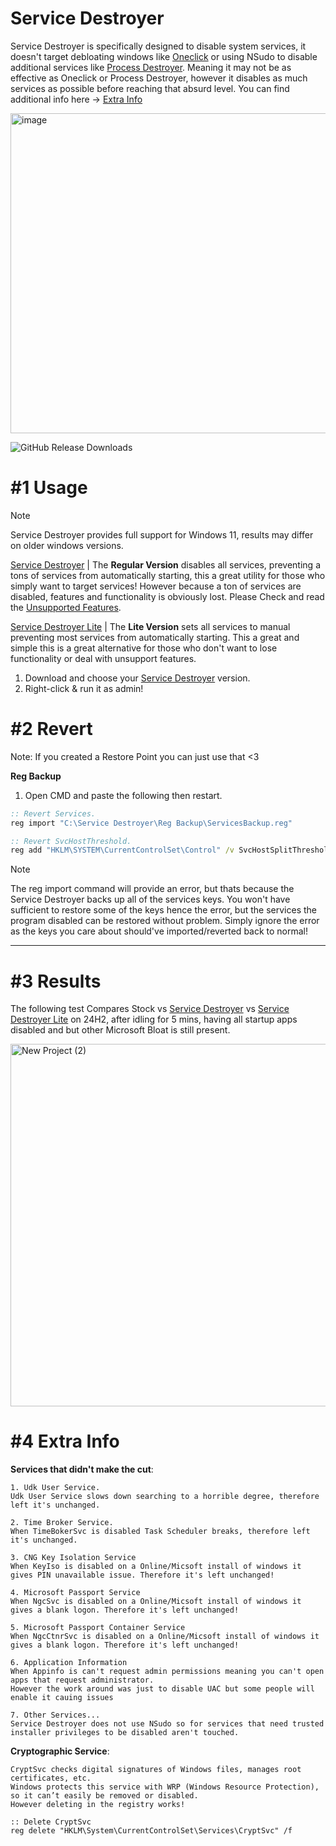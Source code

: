 # Service Destroyer
Service Destroyer is specifically designed to disable system services, it doesn't target debloating windows like [Oneclick](https://github.com/QuakedK/Oneclick) or using NSudo to disable additional services like [Process Destroyer](https://github.com/QuakedK/Process-Destroyer). Meaning it may not be as effective as Oneclick or Process Destroyer, however it disables as much services as possible before reaching that absurd level. You can find additional info here -> [Extra Info](https://github.com/QuakedK/Service-Destroyer/edit/main/README.md#4-extra-info)

<img width="978" height="512" alt="image" src="https://github.com/user-attachments/assets/ee9670e8-1d80-4210-9b44-aa7b5c441c31" />

![GitHub Release Downloads](https://img.shields.io/github/downloads/QuakedK/Service-Destroyer/total)

# #1 Usage
> [!NOTE]
> Service Destroyer provides full support for Windows 11, results may differ on older windows versions.

[Service Destroyer](https://github.com/QuakedK/Service-Destroyer/releases/download/ServiceDisabler/Service-Destroyer-V1.3.bat) | 
The **Regular Version** disables all services, preventing a tons of services from automatically starting, this a great utility for those who simply want to target services! However because a ton of services are disabled, features and functionality is obviously lost. Please Check and read the [Unsupported Features](https://github.com/QuakedK/Service-Destroyer/blob/main/Unsupported%20Features.md).

[Service Destroyer Lite](https://github.com/QuakedK/Service-Destroyer/releases/download/ServiceDisabler/Service-Destroyer-Lite-V1.3.bat) |
The **Lite Version** sets all services to manual preventing most services from automatically starting. This a great and simple this is a great alternative for those who don't want to lose functionality or deal with unsupport features.

1. Download and choose your [Service Destroyer](https://github.com/QuakedK/Service-Destroyer/releases/tag/ServiceDisabler) version.
2. Right-click & run it as admin!

# #2 Revert
Note: If you created a Restore Point you can just use that <3

**Reg Backup**
1. Open CMD and paste the following then restart.
```bat
:: Revert Services.
reg import "C:\Service Destroyer\Reg Backup\ServicesBackup.reg"

:: Revert SvcHostThreshold.
reg add "HKLM\SYSTEM\CurrentControlSet\Control" /v SvcHostSplitThresholdInKB /t REG_DWORD /d 3670016 /f
```
> [!NOTE]
> The reg import command will provide an error, but thats because the Service Destroyer backs up all of the services keys.
> You won't have sufficient to restore some of the keys hence the error, but the services the program disabled can be restored without problem.
> Simply ignore the error as the keys you care about should've imported/reverted back to normal!

---

# #3 Results
The following test Compares Stock vs [Service Destroyer](https://github.com/QuakedK/Service-Destroyer/releases/download/WindowsServiceDisabler/Service-Destroyer-V1.1.bat) vs [Service Destroyer Lite](https://github.com/QuakedK/Service-Destroyer/releases/download/WindowsServiceDisabler/Service-Destroyer-Lite-V1.1.bat) on 24H2, after idling for 5 mins, having all startup apps disabled and but other Microsoft Bloat is still present.

<img width="2290" height="580" alt="New Project (2)" src="https://github.com/user-attachments/assets/f8cdf2cf-c087-4d95-a2d8-2cd124b3180f" />

# #4 Extra Info

**Services that didn't make the cut**:
```
1. Udk User Service.
Udk User Service slows down searching to a horrible degree, therefore left it's unchanged.

2. Time Broker Service.
When TimeBokerSvc is disabled Task Scheduler breaks, therefore left it's unchanged.

3. CNG Key Isolation Service
When KeyIso is disabled on a Online/Micsoft install of windows it gives PIN unavailable issue. Therefore it's left unchanged!

4. Microsoft Passport Service
When NgcSvc is disabled on a Online/Micsoft install of windows it gives a blank logon. Therefore it's left unchanged!

5. Microsoft Passport Container Service
When NgcCtnrSvc is disabled on a Online/Micsoft install of windows it gives a blank logon. Therefore it's left unchanged!

6. Application Information
When Appinfo is can't request admin permissions meaning you can't open apps that request administrator.
However the work around was just to disable UAC but some people will enable it cauing issues

7. Other Services...
Service Destroyer does not use NSudo so for services that need trusted installer privileges to be disabled aren't touched.
```

**Cryptographic Service**:
```
CryptSvc checks digital signatures of Windows files, manages root certificates, etc.
Windows protects this service with WRP (Windows Resource Protection), so it can’t easily be removed or disabled.
However deleting in the registry works!

:: Delete CryptSvc
reg delete "HKLM\System\CurrentControlSet\Services\CryptSvc" /f
```
 


